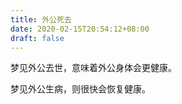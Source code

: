 ```yaml
---
title: 外公死去
date: 2020-02-15T20:54:12+08:00
draft: false
---
```


梦见外公去世，意味着外公身体会更健康。

梦见外公生病，则很快会恢复健康。